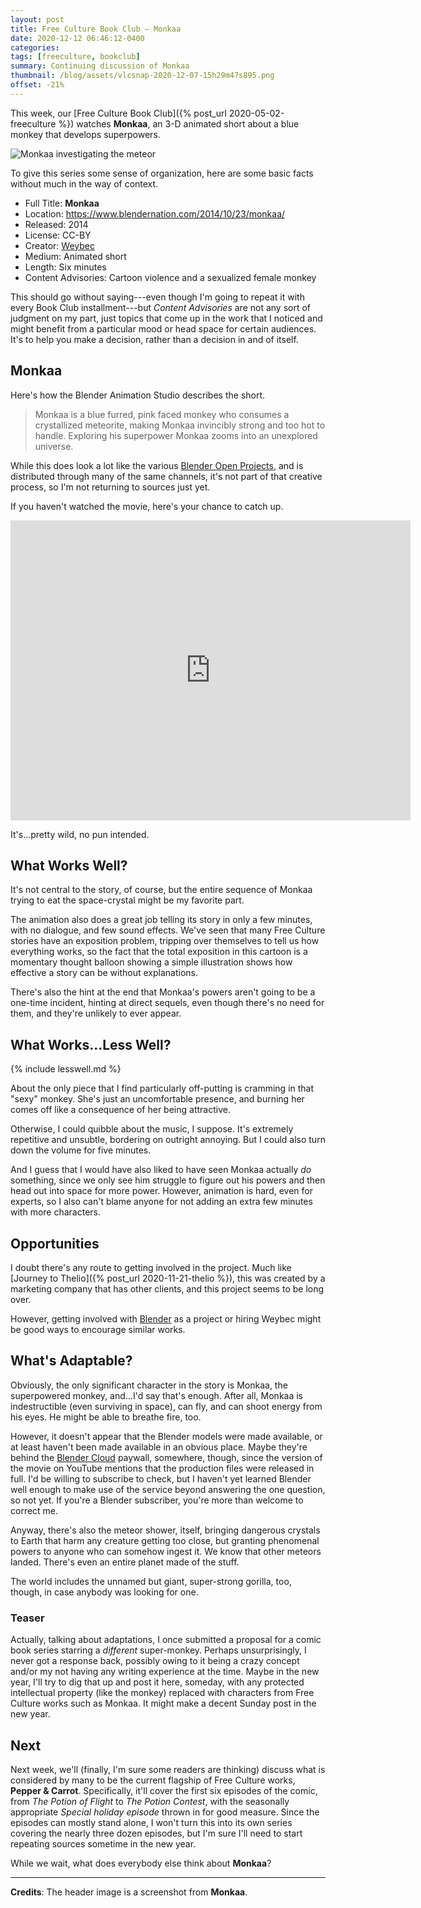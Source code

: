 ```yaml
---
layout: post
title: Free Culture Book Club — Monkaa
date: 2020-12-12 06:46:12-0400
categories:
tags: [freeculture, bookclub]
summary: Continuing discussion of Monkaa
thumbnail: /blog/assets/vlcsnap-2020-12-07-15h29m47s895.png
offset: -21%
---
```


This week, our [Free Culture Book Club]({% post_url 2020-05-02-freeculture %}) watches **Monkaa**, an 3-D animated short about a blue monkey that develops superpowers.

![Monkaa investigating the meteor](/blog/assets/vlcsnap-2020-12-07-15h29m47s895.png "Monkaa investigating the meteor")

To give this series some sense of organization, here are some basic facts without much in the way of context.

 * Full Title:  **Monkaa**
 * Location:  <https://www.blendernation.com/2014/10/23/monkaa/>
 * Released:  2014
 * License:  CC-BY
 * Creator:  [Weybec](http://www.weybec.com/)
 * Medium:  Animated short
 * Length:  Six minutes
 * Content Advisories:  Cartoon violence and a sexualized female monkey

This should go without saying---even though I'm going to repeat it with every Book Club installment---but *Content Advisories* are not any sort of judgment on my part, just topics that come up in the work that I noticed and might benefit from a particular mood or head space for certain audiences.  It's to help you make a decision, rather than a decision in and of itself.

## Monkaa

Here's how the Blender Animation Studio describes the short.

 > Monkaa is a blue furred, pink faced monkey who consumes a crystallized meteorite, making Monkaa invincibly strong and too hot to handle. Exploring his superpower Monkaa zooms into an unexplored universe.

While this does look a lot like the various [Blender Open Projects](https://www.blender.org/about/projects/), and is distributed through many of the same channels, it's not part of that creative process, so I'm not returning to sources just yet.

If you haven't watched the movie, here's your chance to catch up.

<iframe
  src="https://archive.org/embed/Monkaa"
  width="640"
  height="480"
  frameborder="0"
  webkitallowfullscreen="true"
  mozallowfullscreen="true"
  allowfullscreen
>
</iframe>

It's...pretty wild, no pun intended.

## What Works Well?

It's not central to the story, of course, but the entire sequence of Monkaa trying to eat the space-crystal might be my favorite part.

The animation also does a great job telling its story in only a few minutes, with no dialogue, and few sound effects.  We've seen that many Free Culture stories have an exposition problem, tripping over themselves to tell us how everything works, so the fact that the total exposition in this cartoon is a momentary thought balloon showing a simple illustration shows how effective a story can be without explanations.

There's also the hint at the end that Monkaa's powers aren't going to be a one-time incident, hinting at direct sequels, even though there's no need for them, and they're unlikely to ever appear.

## What Works...Less Well?

{% include lesswell.md %}

About the only piece that I find particularly off-putting is cramming in that "sexy" monkey.  She's just an uncomfortable presence, and burning her comes off like a consequence of her being attractive.

Otherwise, I could quibble about the music, I suppose.  It's extremely repetitive and unsubtle, bordering on outright annoying.  But I could also turn down the volume for five minutes.

And I guess that I would have also liked to have seen Monkaa actually *do* something, since we only see him struggle to figure out his powers and then head out into space for more power.  However, animation is hard, even for experts, so I also can't blame anyone for not adding an extra few minutes with more characters.

## Opportunities

I doubt there's any route to getting involved in the project.  Much like [Journey to Thelio]({% post_url 2020-11-21-thelio %}), this was created by a marketing company that has other clients, and this project seems to be long over.

However, getting involved with [Blender](https://www.blender.org/) as a project or hiring Weybec might be good ways to encourage similar works.

## What's Adaptable?

Obviously, the only significant character in the story is Monkaa, the superpowered monkey, and...I'd say that's enough.  After all, Monkaa is indestructible (even surviving in space), can fly, and can shoot energy from his eyes.  He might be able to breathe fire, too.

However, it doesn't appear that the Blender models were made available, or at least haven't been made available in an obvious place.  Maybe they're behind the [Blender Cloud](https://cloud.blender.org/welcome) paywall, somewhere, though, since the version of the movie on YouTube mentions that the production files were released in full.  I'd be willing to subscribe to check, but I haven't yet learned Blender well enough to make use of the service beyond answering the one question, so not yet.  If you're a Blender subscriber, you're more than welcome to correct me.

Anyway, there's also the meteor shower, itself, bringing dangerous crystals to Earth that harm any creature getting too close, but granting phenomenal powers to anyone who can somehow ingest it.  We know that other meteors landed.  There's even an entire planet made of the stuff.

The world includes the unnamed but giant, super-strong gorilla, too, though, in case anybody was looking for one.

### Teaser

Actually, talking about adaptations, I once submitted a proposal for a comic book series starring a *different* super-monkey.  Perhaps unsurprisingly, I never got a response back, possibly owing to it being a crazy concept and/or my not having any writing experience at the time.  Maybe in the new year, I'll try to dig that up and post it here, someday, with any protected intellectual property (like the monkey) replaced with characters from Free Culture works such as Monkaa.  It might make a decent Sunday post in the new year.

## Next

Next week, we'll (finally, I'm sure some readers are thinking) discuss what is considered by many to be the current flagship of Free Culture works, **Pepper & Carrot**.  Specifically, it'll cover the first six episodes of the comic, from *The Potion of Flight* to *The Potion Contest*, with the seasonally appropriate *Special holiday episode* thrown in for good measure.  Since the episodes can mostly stand alone, I won't turn this into its own series covering the nearly three dozen episodes, but I'm sure I'll need to start repeating sources sometime in the new year.

While we wait, what does everybody else think about **Monkaa**?

* * *

**Credits**:  The header image is a screenshot from **Monkaa**.
